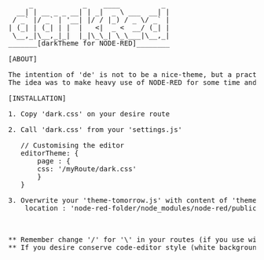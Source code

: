 <pre>
     _            _    ____          _
  __| | __ _ _ __| | _|  _ \ ___  __| |
 / _` |/ _` | '__| |/ / |_) / _ \/ _` |
| (_| | (_| | |  |   <|  _ <  __/ (_| |
 \__,_|\__,_|_|  |_|\_\_| \_\___|\__,_|
_______[darkTheme for NODE-RED]________

[ABOUT]
    
The intention of 'de' is not to be a nice-theme, but a practical-theme.
The idea was to make heavy use of NODE-RED for some time and feel the difference with my predominant black color on my screen in the day to day (my code editor, shell, etc). To my eyes, it was a small impact. I hope this little hack can help any lover of development over dark environment.

[INSTALLATION]
   
1. Copy 'dark.css' on your desire route

2. Call 'dark.css' from your 'settings.js'

   // Customising the editor
   editorTheme: {
       page : {
       css: '/myRoute/dark.css'
       } 
   }

3. Overwrite your 'theme-tomorrow.js' with content of 'theme-tomorrow-mod.js'
    location : 'node-red-folder/node_modules/node-red/public/vendor/ace/theme-tomorrow.js'



** Remember change '/' for '\' in your routes (if you use windows os)
** If you desire conserve code-editor style (white background, etc) simply omit step 3.
</pre>
